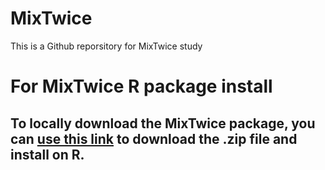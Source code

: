 # MixTwice

This is a Github reporsitory for MixTwice study

# For MixTwice R package install

## To locally download the MixTwice package, you can [use this link](https://github.com/ZihaoZheng-Stat/MixTwice/releases/tag/v1.0) to download the .zip file and install on R.
